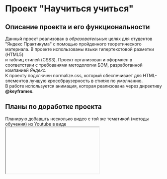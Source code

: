 # Проект "Научиться учиться"

## Описание проекта и его функциональности
Данный проект реализован в *образовательных* целях для студентов "Яндекс Практикума" с помощью 
пройденного теоретического материала. В проекте использованы языки гипертекстовой разметки (HTML5)  
и таблиц стилей (CSS3).
Проект организован и оформлен в соответствии с требованями методологии БЭМ, разработанной компанией *Яндекс*.  
К проекту подключен normalize.css, который обеспечивает для HTML-элементов лучшую кроссбраузерность в стилях по умолчанию.  
В работе используется анимация, которая реализована через директиву **@keyframes**.

## Планы по доработке проекта
Планирую добавшть несколько видео с той же тематикой (методы обучения) из Youtube в виде  
**<iframe>**.

Ссылка на [сайт](https://minindmitriy.github.io/how-to-learn), размещенный на GitHub Pages.